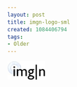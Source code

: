 ```yaml
---
layout: post
title: imgn-logo-sml
created: 1084406794
tags:
- Older
---
```


<img src="/image/images/imgn-logo-sml-621.jpg"/>


